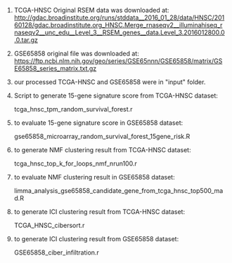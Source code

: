 1. TCGA-HNSC Original RSEM data was downloaded at:
http://gdac.broadinstitute.org/runs/stddata__2016_01_28/data/HNSC/20160128/gdac.broadinstitute.org_HNSC.Merge_rnaseqv2__illuminahiseq_rnaseqv2__unc_edu__Level_3__RSEM_genes__data.Level_3.2016012800.0.0.tar.gz

2. GSE65858 original file was downloaded at:
https://ftp.ncbi.nlm.nih.gov/geo/series/GSE65nnn/GSE65858/matrix/GSE65858_series_matrix.txt.gz

3. our processed TCGA-HNSC and GSE65858 were in "input" folder.

4. Script to generate 15-gene signature score from TCGA-HNSC dataset:

    tcga_hnsc_tpm_random_survival_forest.r

5. to evaluate 15-gene signature score in GSE65858 dataset:

    gse65858_microarray_random_survival_forest_15gene_risk.R

6. to generate NMF clustering result from TCGA-HNSC dataset:

    tcga_hnsc_top_k_for_loops_nmf_nrun100.r

7. to evaluate NMF clustering result in GSE65858 dataset:
 
    limma_analysis_gse65858_candidate_gene_from_tcga_hnsc_top500_mad.R

8. to generate ICI clustering result from TCGA-HNSC dataset:

    TCGA_HNSC_cibersort.r

9. to generate ICI clustering result from GSE65858 dataset:

    GSE65858_ciber_infiltration.r
